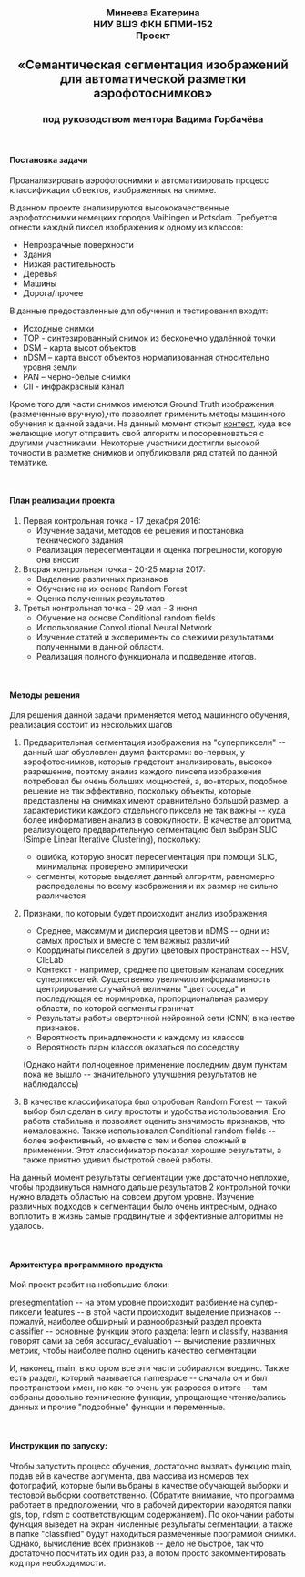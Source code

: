 <h3 align="center">
Минеева Екатерина  <br />
НИУ ВШЭ ФКН БПМИ-152 <br />
Проект  <br />
</h3>
<h2 align="center">
«Семантическая сегментация изображений  <br />
для автоматической разметки аэрофотоснимков»  <br />
</h2>
<h3 align="center">
под руководством ментора Вадима Горбачёва
</h3>
 <br />

#### Постановка задачи

Проанализировать аэрофотоснимки и автоматизировать процесс классификации объектов, изображенных на снимке. 

В данном проекте анализируются высококачественные аэрофотоснимки немецких городов Vaihingen и Potsdam. Требуется отнести каждый пиксел изображения к одному из классов:

* Непрозрачные поверхности
* Здания
* Низкая растительность
* Деревья
* Машины
* Дорога/прочее

В данные предоставленные для обучения и тестирования входят:

* Исходные снимки
* TOP - синтезированный снимок из бесконечно удалённой точки
* DSM – карта высот объектов
* nDSM – карта высот объектов нормализованная относительно уровня земли 
* PAN – черно-белые снимки
* CII - инфракрасный канал

Кроме того для части снимков имеются Ground Truth изображения (размеченные вручную),что позволяет применить методы машинного обучения к данной задачи. На данный момент открыт [контест](http://www2.isprs.org/commissions/comm3/wg4/semantic-labeling.html), куда все желающие могут отправить свой алгоритм и посоревноваться с другими участниками. Некоторые участники достигли высокой точности в разметке снимков и опубликовали ряд статей по данной тематике. 

 <br />

#### План реализации проекта

1. Первая контрольная точка - 17 декабря 2016:
    * Изучение задачи, методов ее решения и постановка технического задания
    * Реализация пересегментации и оценка погрешности, которую она вносит
2. Вторая контрольная точка - 20-25 марта 2017:
    * Выделение различных признаков 
    * Обучение на их основе Random Forest 
    * Оценка полученных результатов
3. Третья контрольная точка - 29 мая - 3 июня
    * Обучение на основе Conditional random fields 
    * Использование Convolutional Neural Network 
    * Изучение статей и эксперименты со свежими результатами полученными в данной области.
    * Реализация полного функционала и подведение итогов.
    
    

<br />

#### Методы решения

Для решения данной задачи применяется метод машинного обучения, реализация состоит из нескольких шагов

1. Предварительная сегментация изображения на "суперпиксели" -- данный шаг обусловлен двумя факторами: во-первых, у аэрофотоснимков, которые предстоит анализировать, высокое разрешение, поэтому анализ каждого пиксела изображения потребовал бы очень больших мощностей, а, во-вторых, подобное решение не так эффективно, поскольку объекты, которые представлены на снимках имеют сравнительно большой размер, а характеристики каждого отдельного пиксела не так важны -- куда более информативен анализ в совокупности.
В качестве алгоритма, реализующего предварительную сегментацию был выбран SLIC (Simple Linear Iterative Clustering), поскольку:
    * ошибка, которую вносит пересегментация при помощи SLIC, минимальна: проверено эмпирически
    * сегменты, которые выделяет данный алгоритм, равномерно распределены по всему изображения и их размер не сильно различается

2. Признаки, по которым будет происходит анализ изображения
    * Среднее, максимум и дисперсия цветов и nDMS -- одни из самых простых и вместе с тем важных различий 
    * Координаты пикселей в других цветовых пространствах -- HSV, CIELab
    * Контекст - например, среднее по цветовым каналам соседних суперпикселей. Существенно увеличило информативность центрирование случайной величины "цвет соседа" и последующая ее нормировка, пропорциональная размеру области, по которой сегменты граничат
    * Результаты работы сверточной нейронной сети (CNN) в качестве признаков.
    * Вероятность принадлежности к каждому из классов 
    * Вероятность пары классов оказаться по соседству
    
    (Однако найти полноценное применение последним двум пунктам пока не вышло -- значительного улучшения  результатов не наблюдалось)

3. В качестве классификатора был опробован Random Forest -- такой выбор был сделан в силу простоты и удобства использования. Его работа стабильна и позволяет оценить значимость признаков, что немаловажно. Также использовался Conditional random fields -- более эффективный, но вместе с тем и более сложный в применении. Этот классификатор показал хорошие результаты, а также приятно удивил быстротой своей работы.

На данный момент результаты сегментации уже достаточно неплохие, чтобы продвинуться намного дальше результатов 2 контрольной точки нужно владеть областью на совсем другом уровне. Изучение различных подходов к сегментации было очень интресным, однако воплотить в жизнь самые продвинутые и эффективные алгоритмы не удалось.
    
 <br />

#### Архитектура программного продукта

Мой проект разбит на небольшие блоки:

presegmentation -- на этом уровне происходит разбиение на супер-пиксели
features -- в этой части происходит выделение признаков -- пожалуй, наиболее обширный и разнообразный раздел проекта
classifier -- основные функции этого раздела: learn и classify, названия говорят сами за себя
accuracy_evaluation -- вычисление различных метрик, чтобы наиболее полно оценить качество сегментации

И, наконец, main, в котором все эти части собираются воедино. Также есть раздел, который называется namespace -- сначала он и был пространством имен, но как-то очень уж разросся в итоге -- там собраны довольно технические функции, упрощающие чтение/запись данных и прочие "подсобные" функции и переменные.

 <br />

#### Инструкции по запуску:

Чтобы запустить процесс обучения, достаточно вызвать функцию main, подав ей в качестве аргумента, два массива из номеров тех фотографий, которые были выбраны в качестве обучающей выборки и тестовой выборки соответственно. (Обратите внимание, что программа работает в предположении, что в рабочей директории находятся папки gts, top, ndsm с соответствующим содержанием). По окончании работы функция выведет на экран численные результаты сегментации, а также в папке "classified" будут находиться размеченные программой снимки.
Однако, вычисление всех признаков -- дело не быстрое, так что достаточно посчитать их один раз, а потом просто закомментировать код при необходимости.
